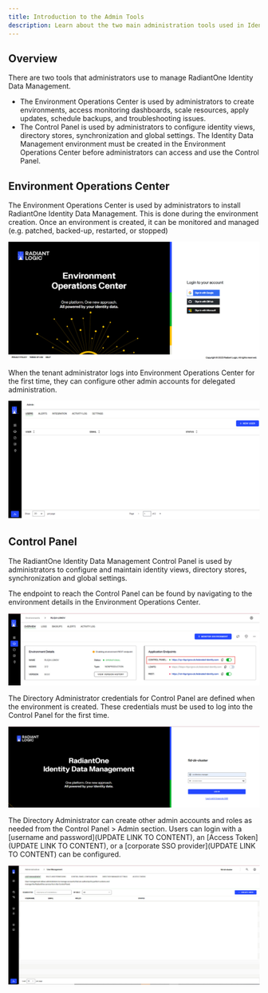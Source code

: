 ```yaml
---
title: Introduction to the Admin Tools
description: Learn about the two main administration tools used in Identity Data Management; The Environment Operations Center and the Control Panel.
---
```


## Overview

There are two tools that administrators use to manage RadiantOne Identity Data Management.
- The Environment Operations Center is used by administrators to create environments, access monitoring dashboards, scale resources, apply updates, schedule backups, and troubleshooting issues.
- The Control Panel is used by administrators to configure identity views, directory stores, synchronization and global settings. The Identity Data Management environment must be created in the Environment Operations Center before administrators can access and use the Control Panel.

## Environment Operations Center

The Environment Operations Center is used by administrators to install RadiantOne Identity Data Management. This is done during the environment creation. Once an environment is created, it can be monitored and managed (e.g. patched, backed-up, restarted, or stopped)

![An image showing ](Media/eocLogin.jpg)

When the tenant administrator logs into Environment Operations Center for the first time, they can configure other admin accounts for delegated administration. 

![An image showing ](Media/eocAdmin.jpg)


## Control Panel

The RadiantOne Identity Data Management Control Panel is used by administrators to configure and maintain identity views, directory stores, synchronization and global settings. 

The endpoint to reach the Control Panel can be found by navigating to the environment details in the Environment Operations Center.

![An image showing ](Media/eocCPEndpoint.jpg)

The Directory Administrator credentials for Control Panel are defined when the environment is created. These credentials must be used to log into the Control Panel for the first time. 

![An image showing ](Media/CPLogin.jpg)

The Directory Administrator can create other admin accounts and roles as needed from the Control Panel > Admin section. Users can login with a [username and password](UPDATE LINK TO CONTENT), an [Access Token](UPDATE LINK TO CONTENT), or a [corporate SSO provider](UPDATE LINK TO CONTENT) can be configured.


![An image showing ](Media/usermanagement.jpg)


